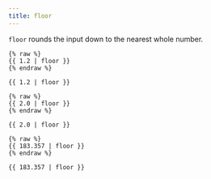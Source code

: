```yaml
---
title: floor
---
```


`floor` rounds the input down to the nearest whole number.

```liquid
{% raw %}
{{ 1.2 | floor }}
{% endraw %}
```

```text
{{ 1.2 | floor }}
```

```liquid
{% raw %}
{{ 2.0 | floor }}
{% endraw %}
```

```text
{{ 2.0 | floor }}
```

```liquid
{% raw %}
{{ 183.357 | floor }}
{% endraw %}
```

```text
{{ 183.357 | floor }}
```
